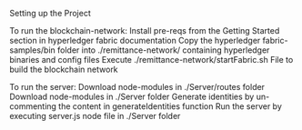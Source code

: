 Setting up the Project

To run the blockchain-network:
Install pre-reqs from the Getting Started section in hyperledger fabric documentation
Copy the hyperledger fabric-samples/bin folder into ./remittance-network/ containing hyperledger binaries and config files
Execute ./remittance-network/startFabric.sh File to build the blockchain network

To run the server:
Download node-modules in ./Server/routes folder
Download node-modules in ./Server folder
Generate identities by un-commenting the content in generateIdentities function
Run the server by executing server.js node file in ./Server folder
